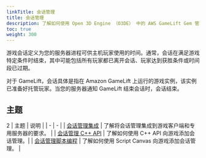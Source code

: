 ```yaml
---
linkTitle: 会话管理
title: 会话管理
description: 了解如何使用 Open 3D Engine （O3DE） 中的 AWS GameLift Gem 管理游戏中的多人游戏会话。
toc: true
weight: 300
---
```


游戏会话定义为您的服务器进程可供主机玩家使用的时间。通常，会话在满足游戏特定条件时结束，其中可能包括所有玩家都已离开会话、玩家达到获胜条件或时间段已过期。

对于 GameLift，会话具体是指在 Amazon GameLift 上运行的游戏实例，该实例已准备好托管玩家。当您的服务器通知 GameLift 结束会话时，会话结束。

## 主题
2
| 主题 | 说明 |
| - | - |
| [会话管理集成](integration/) | 了解将会话管理集成到游戏客户端和专用服务器的要求。 |
| [会话管理 C++ API](cpp-api/) | 了解如何使用 C++ API 向游戏添加会话管理。|
| [会话管理脚本编程](scripting/) | 了解如何使用 Script Canvas 向游戏添加会话管理。 |
